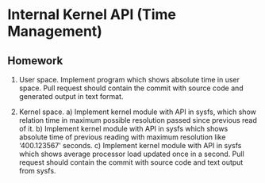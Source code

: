 # Internal Kernel API (Time Management)

## Homework

1. User space. Implement program which shows absolute time in user space.
Pull request should contain the commit with source code and
generated output in text format.

2. Kernel space. 
  a) Implement kernel module with API in sysfs,
     which show relation time in maximum possible resolution 
     passed since previous read of it.
  b) Implement kernel module with API in sysfs which shows absolute time of
     previous reading with maximum resolution like ‘400.123567’ seconds.
  c) Implement kernel module with API in sysfs which shows average processor
     load updated once in a second.
  Pull request should contain the commit with source code and
  text output from sysfs.
